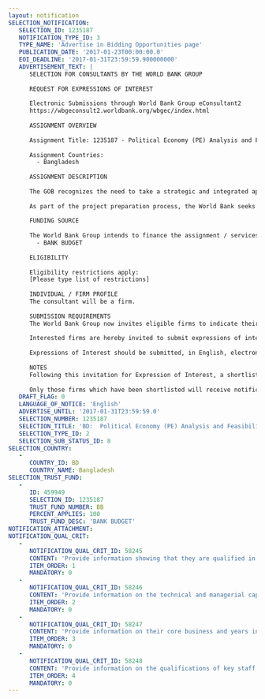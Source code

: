 ```yaml
---
layout: notification
SELECTION_NOTIFICATION: 
   SELECTION_ID: 1235187
   NOTIFICATION_TYPE_ID: 3
   TYPE_NAME: 'Advertise in Bidding Opportunities page'
   PUBLICATION_DATE: '2017-01-23T00:00:00.0'
   EOI_DEADLINE: '2017-01-31T23:59:59.900000000'
   ADVERTISEMENT_TEXT: |
      SELECTION FOR CONSULTANTS BY THE WORLD BANK GROUP
      
      REQUEST FOR EXPRESSIONS OF INTEREST
      
      Electronic Submissions through World Bank Group eConsultant2
      https://wbgeconsult2.worldbank.org/wbgec/index.html
      
      ASSIGNMENT OVERVIEW
      
      Assignment Title: 1235187 - Political Economy (PE) Analysis and Feasibility Study for Bangladesh Integrated e-Government Project
      
      Assignment Countries:
        - Bangladesh
      
      ASSIGNMENT DESCRIPTION
      
      The GOB recognizes the need to take a strategic and integrated approach for leveraging ICT in the country's next phase of development. A proposed Integrated E-Government Project (IEGP) will establish a whole-of-government (WOG) institutional and technology framework for cross-agency sharing of infrastructure, platform and software for GOB to deliver integrated, value-adding digital services to their internal and external constituents; and (iii) promote development of new value-added e-services for citizens and businesses in Bangladesh.
      
      As part of the project preparation process, the World Bank seeks to engage a consulting firm to carry out mainly two assignments: political economy (PE) analysis and feasibility study; based on the conceptual design provided by the Bank's task team.
      
      FUNDING SOURCE
      
      The World Bank Group intends to finance the assignment / services described below under the following:
        - BANK BUDGET
      
      ELIGIBILITY
      
      Eligibility restrictions apply:
      [Please type list of restrictions]
      
      INDIVIDUAL / FIRM PROFILE
      The consultant will be a firm. 
      
      SUBMISSION REQUIREMENTS
      The World Bank Group now invites eligible firms to indicate their interest in providing the services.  Interested firms must provide information indicating that they are qualified to perform the services (brochures, description of similar assignments, experience in similar conditions, availability of appropriate skills among staff, etc. for firms; CV and cover letter for individuals).  Please note that the total size of all attachments should be less than 5MB.  Consultants may associate to enhance their qualifications.
      
      Interested firms are hereby invited to submit expressions of interest.
      
      Expressions of Interest should be submitted, in English, electronically through World Bank Group eConsultant2 (https://wbgeconsult2.worldbank.org/wbgec/index.html)
      
      NOTES
      Following this invitation for Expression of Interest, a shortlist of qualified firms will be formally invited to submit proposals. Shortlisting and selection will be subject to the availability of funding.
      
      Only those firms which have been shortlisted will receive notification. No debrief will be provided to firms which have not been shortlisted.
   DRAFT_FLAG: 0
   LANGUAGE_OF_NOTICE: 'English'
   ADVERTISE_UNTIL: '2017-01-31T23:59:59.0'
   SELECTION_NUMBER: 1235187
   SELECTION_TITLE: 'BD:  Political Economy (PE) Analysis and Feasibility Study for Bangladesh Integrated e-Government Project'
   SELECTION_TYPE_ID: 2
   SELECTION_SUB_STATUS_ID: 8
SELECTION_COUNTRY: 
   - 
      COUNTRY_ID: BD
      COUNTRY_NAME: Bangladesh
SELECTION_TRUST_FUND: 
   - 
      ID: 459949
      SELECTION_ID: 1235187
      TRUST_FUND_NUMBER: BB
      PERCENT_APPLIES: 100
      TRUST_FUND_DESC: 'BANK BUDGET'
NOTIFICATION_ATTACHMENT: 
NOTIFICATION_QUAL_CRIT: 
   - 
      NOTIFICATION_QUAL_CRIT_ID: 58245
      CONTENT: 'Provide information showing that they are qualified in the field of the assignment'
      ITEM_ORDER: 1
      MANDATORY: 0
   - 
      NOTIFICATION_QUAL_CRIT_ID: 58246
      CONTENT: 'Provide information on the technical and managerial capabilities of the firm.'
      ITEM_ORDER: 2
      MANDATORY: 0
   - 
      NOTIFICATION_QUAL_CRIT_ID: 58247
      CONTENT: 'Provide information on their core business and years in business.'
      ITEM_ORDER: 3
      MANDATORY: 0
   - 
      NOTIFICATION_QUAL_CRIT_ID: 58248
      CONTENT: 'Provide information on the qualifications of key staff.'
      ITEM_ORDER: 4
      MANDATORY: 0
---
```

